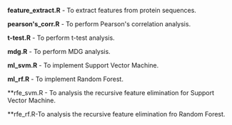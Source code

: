 **feature_extract.R** - To extract features from protein sequences. 

**pearson's_corr.R** - To perform Pearson's correlation analysis.

**t-test.R** - To perform t-test analysis.

**mdg.R** - To perform MDG analysis.

**ml_svm.R** - To implement Support Vector Machine.

**ml_rf.R** - To implement Random Forest.

**rfe_svm.R - To analysis the recursive feature elimination for Support Vector Machine.

**rfe_rf.R-To analysis the recursive feature elimination fro Random Forest. 

